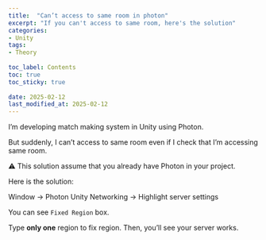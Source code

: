 ```yaml
---
title:  "Can’t access to same room in photon"
excerpt: "If you can't access to same room, here's the solution"
categories: 
- Unity
tags:
- Theory
 
toc_label: Contents
toc: true
toc_sticky: true
 
date: 2025-02-12
last_modified_at: 2025-02-12
---
```


I’m developing match making system in Unity using Photon.

But suddenly, I can’t access to same room even if I check that I’m accessing same room.

⚠️ This solution assume that you already have Photon in your project. 

Here is the solution:

Window → Photon Unity Networking → Highlight server settings

You can see `Fixed Region` box. 

Type **only one** region to fix region. 
Then, you’ll see your server works.

